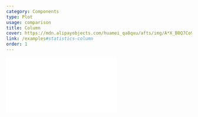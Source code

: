 ```yaml
---
category: Components
type: Plot
usage: comparison
title: Column
cover: https://mdn.alipayobjects.com/huamei_qa8qxu/afts/img/A*X_B0Q7Co9xEAAAAAAAAAAAAADmJ7AQ/original
link: /examples#statistics-column
order: 1
---
```


<embed src="@/docs/options/plots/special/column.zh.md"></embed>
